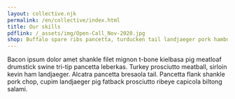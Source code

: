 ```yaml
---
layout: collective.njk
permalink: /en/collective/index.html
title: Our skills
pdflink: /_assets/img/Open-Call_Nov-2020.jpg
shop: Buffalo spare ribs pancetta, turducken tail landjaeger pork hamburger sausage cupim. Andouille flank biltong ground round burgdoggen brisket.
---
```


Bacon ipsum dolor amet shankle filet mignon t-bone kielbasa pig meatloaf drumstick swine tri-tip pancetta leberkas. Turkey prosciutto meatball, sirloin kevin ham landjaeger. Alcatra pancetta bresaola tail. Pancetta flank shankle pork chop, cupim landjaeger pig fatback prosciutto ribeye capicola biltong salami.
